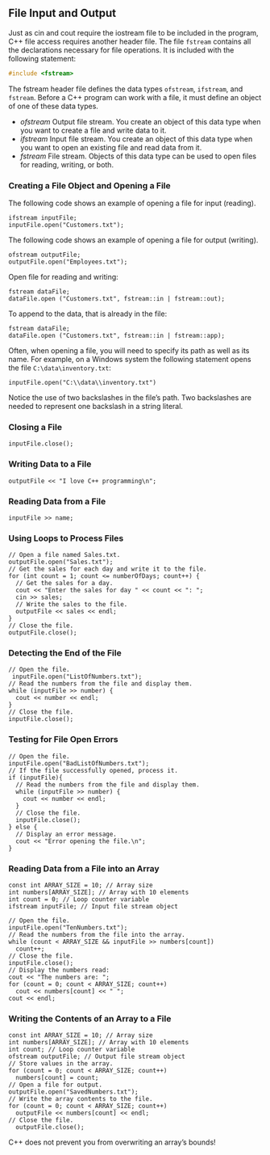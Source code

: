 ## File Input and Output
Just as cin and cout require the iostream file to be included in the program, C++ file
access requires another header file. The file `fstream` contains all the declarations necessary
for file operations. It is included with the following statement:
```c
#include <fstream>
```
The fstream header file defines the data types `ofstream`, `ifstream`, and `fstream`. Before
a C++ program can work with a file, it must define an object of one of these data types.

- *ofstream* Output file stream. You create an object of this data type when you
want to create a file and write data to it.
- *ifstream* Input file stream. You create an object of this data type when you
want to open an existing file and read data from it.
- *fstream* File stream. Objects of this data type can be used to open files for
reading, writing, or both.

### Creating a File Object and Opening a File
The following code shows an example of opening a file for input (reading).
```
ifstream inputFile;
inputFile.open("Customers.txt");
```
The following code shows an example of opening a file for output (writing).
```
ofstream outputFile;
outputFile.open("Employees.txt");
```
Open file for reading and writing:
```
fstream dataFile;
dataFile.open ("Customers.txt", fstream::in | fstream::out);
```
To append to the data, that is already in the file:
```
fstream dataFile;
dataFile.open ("Customers.txt", fstream::in | fstream::app);
```
Often, when opening a file, you will need to specify its path as well as its name. For example,
on a Windows system the following statement opens the file `C:\data\inventory.txt`:
```
inputFile.open("C:\\data\\inventory.txt")
```
Notice the use of two backslashes in the file’s path. Two backslashes are
needed to represent one backslash in a string literal.

### Closing a File
```
inputFile.close();
```

### Writing Data to a File
```
outputFile << "I love C++ programming\n";
```

### Reading Data from a File
```
inputFile >> name;
```

### Using Loops to Process Files
```
// Open a file named Sales.txt.
outputFile.open("Sales.txt");
// Get the sales for each day and write it to the file.
for (int count = 1; count <= numberOfDays; count++) {
  // Get the sales for a day.
  cout << "Enter the sales for day " << count << ": ";
  cin >> sales;
  // Write the sales to the file.
  outputFile << sales << endl;
}
// Close the file.
outputFile.close();
```

### Detecting the End of the File
```
// Open the file.
 inputFile.open("ListOfNumbers.txt");
// Read the numbers from the file and display them.
while (inputFile >> number) {
  cout << number << endl;
}
// Close the file.
inputFile.close();
```

### Testing for File Open Errors
```
// Open the file.
inputFile.open("BadListOfNumbers.txt");
// If the file successfully opened, process it.
if (inputFile){
  // Read the numbers from the file and display them.
  while (inputFile >> number) {
    cout << number << endl;
  }
  // Close the file.
  inputFile.close();
} else {
  // Display an error message.
  cout << "Error opening the file.\n";
}
```
### Reading Data from a File into an Array
```
const int ARRAY_SIZE = 10; // Array size
int numbers[ARRAY_SIZE]; // Array with 10 elements
int count = 0; // Loop counter variable
ifstream inputFile; // Input file stream object

// Open the file.
inputFile.open("TenNumbers.txt");
// Read the numbers from the file into the array.
while (count < ARRAY_SIZE && inputFile >> numbers[count])
  count++;
// Close the file.
inputFile.close();
// Display the numbers read:
cout << "The numbers are: ";
for (count = 0; count < ARRAY_SIZE; count++)
  cout << numbers[count] << " ";
cout << endl;
```
### Writing the Contents of an Array to a File
```
const int ARRAY_SIZE = 10; // Array size
int numbers[ARRAY_SIZE]; // Array with 10 elements
int count; // Loop counter variable
ofstream outputFile; // Output file stream object
// Store values in the array.
for (count = 0; count < ARRAY_SIZE; count++)
  numbers[count] = count;
// Open a file for output.
outputFile.open("SavedNumbers.txt");
// Write the array contents to the file.
for (count = 0; count < ARRAY_SIZE; count++)
  outputFile << numbers[count] << endl;
// Close the file.
  outputFile.close();
```

C++ does not prevent you from overwriting an array’s bounds!
